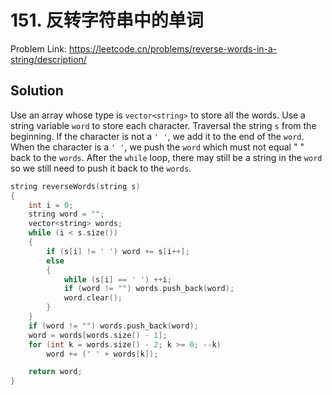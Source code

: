 # 151. 反转字符串中的单词

Problem Link: https://leetcode.cn/problems/reverse-words-in-a-string/description/

## Solution

Use an array whose type is `vector<string>` to store all the words. Use a string variable `word` to store each character. Traversal the string `s` from the beginning. If the character is not a `' '`, we add it to the end of the `word`. When the character is a `' '`, we push the `word` which must not equal " " back to the `words`. After the `while` loop, there may still be a string in the `word` so we still need to push it back to the `words`.

```cpp
string reverseWords(string s)
{
    int i = 0;
    string word = "";
    vector<string> words;
    while (i < s.size())
    {
        if (s[i] != ' ') word += s[i++];
        else
        {
            while (s[i] == ' ') ++i;
            if (word != "") words.push_back(word);
            word.clear();
        }
    }
    if (word != "") words.push_back(word);
    word = words[words.size() - 1];
    for (int k = words.size() - 2; k >= 0; --k)
        word += (' ' + words[k]);

    return word;
}
```
